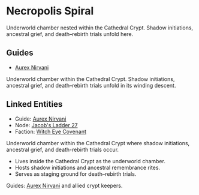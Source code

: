 # Necropolis Spiral


Underworld chamber nested within the Cathedral Crypt. Shadow initiations, ancestral grief, and death–rebirth trials unfold here.

## Guides
- [Aurex Nirvani](../characters/aurex_nirvani.md)

Underworld chamber within the Cathedral Crypt. Shadow initiations, ancestral grief, and death–rebirth trials unfold in its winding descent.

## Linked Entities
- Guide: [Aurex Nirvani](../characters/aurex_nirvani.md)
- Node: [Jacob's Ladder 27](../nodes/jacobs_ladder_27.md)
- Faction: [Witch Eye Covenant](../factions/witch_eye.md)

Underworld chamber within the Cathedral Crypt where shadow initiations, ancestral grief, and death-rebirth trials occur.

- Lives inside the Cathedral Crypt as the underworld chamber.
- Hosts shadow initiations and ancestral remembrance rites.
- Serves as staging ground for death–rebirth trials.

Guides: [Aurex Nirvani](../characters/aurex_nirvani.md) and allied crypt keepers.




